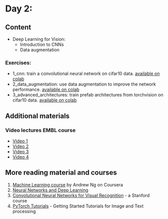 # Day 2:

## Content

- Deep Learning for Vision:
    - Introduction to CNNs
    - Data augmentation

### Exercises:

- 1_cnn: train a convolutional neural network on cifar10 data. [available on colab](https://colab.research.google.com/github/constantinpape/training-deep-learning-models-for-vison/blob/master/day2/1_cnn.ipynb)
- 2_data_augmentation: use data augmentation to improve the network performance. [available on colab](https://colab.research.google.com/github/constantinpape/training-deep-learning-models-for-vison/blob/master/day2/2_data_augmentation.ipynb)
- 3_advanced_architectures: train prefab architectures from torchvision on cifar10 data. [available on colab](https://colab.research.google.com/github/constantinpape/training-deep-learning-models-for-vison/blob/master/day2/3_advanced_architectures.ipynb)


## Additional materials

### Video lectures EMBL course

 * [Video 1](https://youtu.be/VFUckhnT8oM)
 * [Video 2](https://youtu.be/QpP7X8t0QVk)
 * [Video 3](https://youtu.be/tbMxbwO80qk)
 * [Video 4](https://youtu.be/K2fY8zUOO-U)

## More reading material and courses

1. [Machine Learning course](https://www.coursera.org/learn/machine-learning) by Andrew Ng on Coursera
2. [Neural Networks and Deep Learning](http://neuralnetworksanddeeplearning.com/index.html)
3. [Convolutional Neural Networks for Visual Recognition](http://cs231n.stanford.edu/syllabus.html) - a Stanford course
4. [PyTorch Tutorials](https://pytorch.org/tutorials/) - Getting Started Tutorials for Image and Text processing
